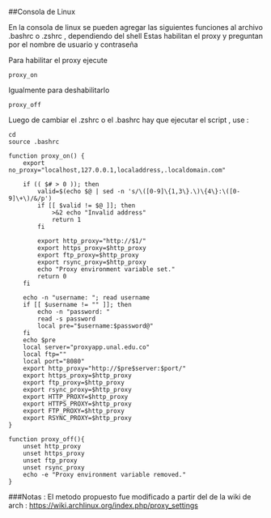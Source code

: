 
##Consola de Linux

En la consola de linux se pueden agregar las siguientes funciones al archivo .bashrc o .zshrc , dependiendo del shell
Estas habilitan el proxy y preguntan por el nombre de usuario y contraseña


Para habilitar el proxy ejecute
```
proxy_on
```

Igualmente para deshabilitarlo 

```
proxy_off
```
Luego de cambiar el .zshrc o el .bashrc hay que ejecutar el script , use :

```
cd
source .bashrc
```

```
function proxy_on() {
    export no_proxy="localhost,127.0.0.1,localaddress,.localdomain.com"

    if (( $# > 0 )); then
        valid=$(echo $@ | sed -n 's/\([0-9]\{1,3\}.\)\{4\}:\([0-9]\+\)/&/p')
        if [[ $valid != $@ ]]; then
            >&2 echo "Invalid address"
            return 1
        fi

        export http_proxy="http://$1/"
        export https_proxy=$http_proxy
        export ftp_proxy=$http_proxy
        export rsync_proxy=$http_proxy
        echo "Proxy environment variable set."
        return 0
    fi

    echo -n "username: "; read username
    if [[ $username != "" ]]; then
        echo -n "password: "
        read -s password
        local pre="$username:$password@"
    fi
    echo $pre
    local server="proxyapp.unal.edu.co"
    local ftp=""
    local port="8080"
    export http_proxy="http://$pre$server:$port/"
    export https_proxy=$http_proxy
    export ftp_proxy=$http_proxy
    export rsync_proxy=$http_proxy
    export HTTP_PROXY=$http_proxy
    export HTTPS_PROXY=$http_proxy
    export FTP_PROXY=$http_proxy
    export RSYNC_PROXY=$http_proxy
}

function proxy_off(){
    unset http_proxy
    unset https_proxy
    unset ftp_proxy
    unset rsync_proxy
    echo -e "Proxy environment variable removed."
}
```


###Notas :
El metodo propuesto fue modificado a partir del de la wiki de arch : https://wiki.archlinux.org/index.php/proxy_settings
